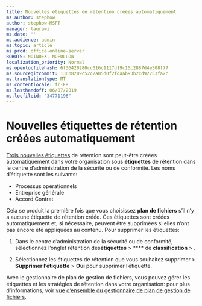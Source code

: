 ```yaml
---
title: Nouvelles étiquettes de rétention créées automatiquement
ms.author: stephow
author: stephow-MSFT
manager: laurawi
ms.date: ''
ms.audience: admin
ms.topic: article
ms.prod: office-online-server
ROBOTS: NOINDEX, NOFOLLOW
localization_priority: Normal
ms.openlocfilehash: 6f36420280cc016c1117d19c15c2887d4e308f77
ms.sourcegitcommit: 136b8209c52c2a05d0f2fdaab93b2cd92253fa2c
ms.translationtype: MT
ms.contentlocale: fr-FR
ms.lasthandoff: 06/07/2019
ms.locfileid: "34771198"
---
```

# <a name="new-retention-labels-created-automatically"></a>Nouvelles étiquettes de rétention créées automatiquement

[Trois nouvelles étiquettes](https://docs.microsoft.com/office365/securitycompliance/file-plan-manager#default-retention-labels-and-label-policy) de rétention sont peut-être créées automatiquement dans votre organisation sous **étiquettes** de rétention dans le centre d’administration de la sécurité ou de conformité. Les noms d’étiquette sont les suivants:

- Processus opérationnels
- Entreprise générale
- Accord Contrat

Cela se produit la première fois que vous choisissez **plan de fichiers** s’il n’y a aucune étiquette de rétention créée. Ces étiquettes sont créées automatiquement et, si nécessaire, peuvent être supprimées si elles n’ont pas encore été appliquées au contenu. Pour supprimer les étiquettes:

1. Dans le centre d’administration de la sécurité ou de conformité, sélectionnez l’onglet rétention des**étiquettes** > **** de **classification** > .

1. Sélectionnez les étiquettes de rétention que vous souhaitez supprimer > **Supprimer l’étiquette** > **Oui** pour supprimer l’étiquette.

Avec le gestionnaire de plan de gestion de fichiers, vous pouvez gérer les étiquettes et les stratégies de rétention dans votre organisation: pour plus d’informations, voir [vue d’ensemble du gestionnaire de plan de gestion de fichiers](https://docs.microsoft.com/office365/securitycompliance/file-plan-manager).